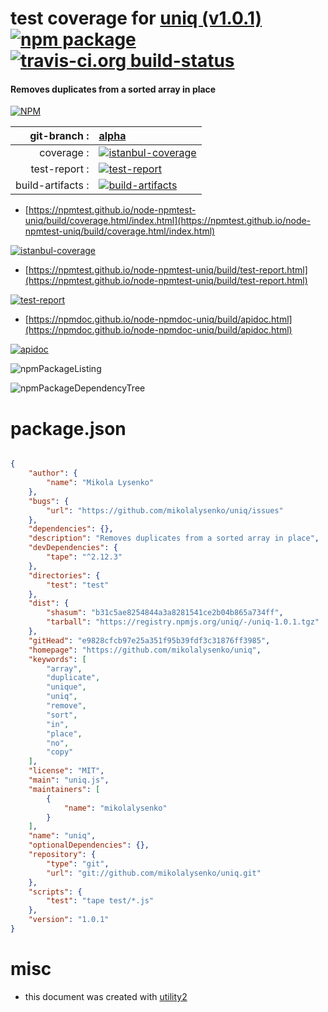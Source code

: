# test coverage for  [uniq (v1.0.1)](https://github.com/mikolalysenko/uniq)  [![npm package](https://img.shields.io/npm/v/npmtest-uniq.svg?style=flat-square)](https://www.npmjs.org/package/npmtest-uniq) [![travis-ci.org build-status](https://api.travis-ci.org/npmtest/node-npmtest-uniq.svg)](https://travis-ci.org/npmtest/node-npmtest-uniq)
#### Removes duplicates from a sorted array in place

[![NPM](https://nodei.co/npm/uniq.png?downloads=true&downloadRank=true&stars=true)](https://www.npmjs.com/package/uniq)

| git-branch : | [alpha](https://github.com/npmtest/node-npmtest-uniq/tree/alpha)|
|--:|:--|
| coverage : | [![istanbul-coverage](https://npmtest.github.io/node-npmtest-uniq/build/coverage.badge.svg)](https://npmtest.github.io/node-npmtest-uniq/build/coverage.html/index.html)|
| test-report : | [![test-report](https://npmtest.github.io/node-npmtest-uniq/build/test-report.badge.svg)](https://npmtest.github.io/node-npmtest-uniq/build/test-report.html)|
| build-artifacts : | [![build-artifacts](https://npmtest.github.io/node-npmtest-uniq/glyphicons_144_folder_open.png)](https://github.com/npmtest/node-npmtest-uniq/tree/gh-pages/build)|

- [https://npmtest.github.io/node-npmtest-uniq/build/coverage.html/index.html](https://npmtest.github.io/node-npmtest-uniq/build/coverage.html/index.html)

[![istanbul-coverage](https://npmtest.github.io/node-npmtest-uniq/build/screenCapture.buildCi.browser.%252Ftmp%252Fbuild%252Fcoverage.lib.html.png)](https://npmtest.github.io/node-npmtest-uniq/build/coverage.html/index.html)

- [https://npmtest.github.io/node-npmtest-uniq/build/test-report.html](https://npmtest.github.io/node-npmtest-uniq/build/test-report.html)

[![test-report](https://npmtest.github.io/node-npmtest-uniq/build/screenCapture.buildCi.browser.%252Ftmp%252Fbuild%252Ftest-report.html.png)](https://npmtest.github.io/node-npmtest-uniq/build/test-report.html)

- [https://npmdoc.github.io/node-npmdoc-uniq/build/apidoc.html](https://npmdoc.github.io/node-npmdoc-uniq/build/apidoc.html)

[![apidoc](https://npmdoc.github.io/node-npmdoc-uniq/build/screenCapture.buildCi.browser.%252Ftmp%252Fbuild%252Fapidoc.html.png)](https://npmdoc.github.io/node-npmdoc-uniq/build/apidoc.html)

![npmPackageListing](https://npmtest.github.io/node-npmtest-uniq/build/screenCapture.npmPackageListing.svg)

![npmPackageDependencyTree](https://npmtest.github.io/node-npmtest-uniq/build/screenCapture.npmPackageDependencyTree.svg)



# package.json

```json

{
    "author": {
        "name": "Mikola Lysenko"
    },
    "bugs": {
        "url": "https://github.com/mikolalysenko/uniq/issues"
    },
    "dependencies": {},
    "description": "Removes duplicates from a sorted array in place",
    "devDependencies": {
        "tape": "^2.12.3"
    },
    "directories": {
        "test": "test"
    },
    "dist": {
        "shasum": "b31c5ae8254844a3a8281541ce2b04b865a734ff",
        "tarball": "https://registry.npmjs.org/uniq/-/uniq-1.0.1.tgz"
    },
    "gitHead": "e9828cfcb97e25a351f95b39fdf3c31876ff3985",
    "homepage": "https://github.com/mikolalysenko/uniq",
    "keywords": [
        "array",
        "duplicate",
        "unique",
        "uniq",
        "remove",
        "sort",
        "in",
        "place",
        "no",
        "copy"
    ],
    "license": "MIT",
    "main": "uniq.js",
    "maintainers": [
        {
            "name": "mikolalysenko"
        }
    ],
    "name": "uniq",
    "optionalDependencies": {},
    "repository": {
        "type": "git",
        "url": "git://github.com/mikolalysenko/uniq.git"
    },
    "scripts": {
        "test": "tape test/*.js"
    },
    "version": "1.0.1"
}
```



# misc
- this document was created with [utility2](https://github.com/kaizhu256/node-utility2)
